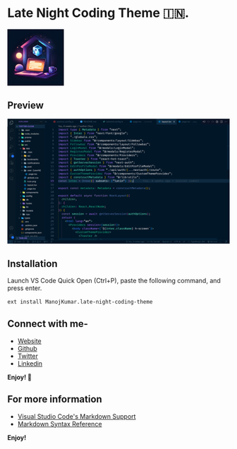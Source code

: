 # Late Night Coding Theme 🇮🇳.

![Late Night Coding Theme Logo](images/logo.png)

## Preview

![Preview](images/preview.png)

## Installation
Launch VS Code Quick Open (Ctrl+P), paste the following command, and press enter.
```bash
ext install ManojKumar.late-night-coding-theme
```

## Connect with me-
* [Website](https://manoj-kumar-portfolio.vercel.app/)
* [Github](https://github.com/iamsdiar07)
* [Twitter](https://twitter.com/iamsdiar07)
* [Linkedin](https://www.linkedin.com/in/iamsidar/)


**Enjoy! 🥳**

## For more information

* [Visual Studio Code's Markdown Support](http://code.visualstudio.com/docs/languages/markdown)
* [Markdown Syntax Reference](https://help.github.com/articles/markdown-basics/)

**Enjoy!**

